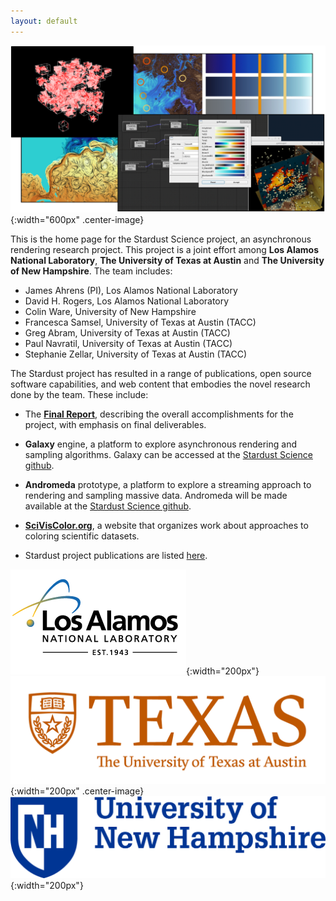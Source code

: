 ```yaml
---
layout: default
---
```


![Galaxy rendering](assets/teaser.png){:width="600px" .center-image}

This is the home page for the Stardust Science project, an asynchronous rendering research project. This project is a joint effort among **Los Alamos National Laboratory**, **The University of Texas at Austin** and **The University of New Hampshire**. The team includes:

- James Ahrens (PI), Los Alamos National Laboratory
- David H. Rogers, Los Alamos National Laboratory
- Colin Ware, University of New Hampshire 
- Francesca Samsel, University of Texas at Austin (TACC) 
- Greg Abram, University of Texas at Austin (TACC) 
- Paul Navratil, University of Texas at Austin (TACC) 
- Stephanie Zellar, University of Texas at Austin (TACC) 

The Stardust project has resulted in a range of publications, open source software capabilities, and web content that embodies the novel research done by the team. These include:

- The [**Final Report**](/assets/2020_Final_Report.pdf), describing the overall accomplishments for the project, with emphasis on final deliverables.

- **Galaxy** engine, a platform to explore asynchronous rendering and sampling algorithms. Galaxy can be accessed at the [Stardust Science github](http://www.github.com/stardustscience).

- **Andromeda** prototype, a platform to explore a streaming approach to rendering and sampling massive data. Andromeda will be made available at the [Stardust Science github](http://www.github.com/stardustscience).

- [**SciVisColor.org**](http://www.sciviscolor.org), a website that organizes work about approaches to coloring scientific datasets.

- Stardust project publications are listed [here](publications).

![logo](/assets/lanl-logo-footer.png){:width="200px"}
![logo](/assets/ut_logo.png){:width="200px" .center-image}
![logo](/assets/unh_logo.png){:width="200px"}

